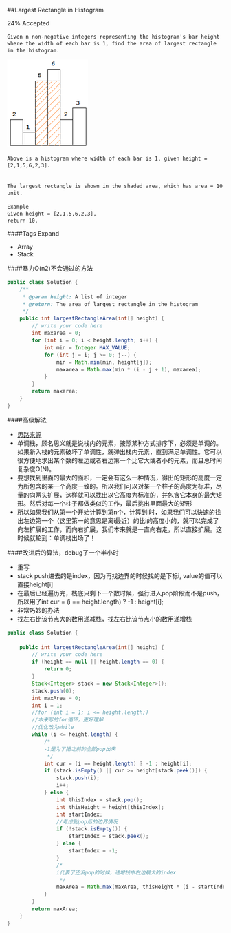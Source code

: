 ##Largest Rectangle in Histogram

24% Accepted

	Given n non-negative integers representing the histogram's bar height
    where the width of each bar is 1, find the area of largest rectangle in the histogram.

![histogram_area](../image/histogram_area.png)

	Above is a histogram where width of each bar is 1, given height = [2,1,5,6,2,3].


	The largest rectangle is shown in the shaded area, which has area = 10 unit.

	Example
	Given height = [2,1,5,6,2,3],
	return 10.

####Tags Expand
- Array
- Stack

####暴力O(n2)不会通过的方法
```java
public class Solution {
    /**
     * @param height: A list of integer
     * @return: The area of largest rectangle in the histogram
     */
    public int largestRectangleArea(int[] height) {
        // write your code here
        int maxarea = 0;
        for (int i = 0; i < height.length; i++) {
            int min = Integer.MAX_VALUE;
            for (int j = i; j >= 0; j--) {
                min = Math.min(min, height[j]);
                maxarea = Math.max(min * (i - j + 1), maxarea);
            }
        }
        return maxarea;
    }
}

```

####高级解法
- [思路来源](http://www.cnblogs.com/legendmaner/archive/2013/04/18/3028748.html)
- 单调栈，顾名思义就是说栈内的元素，按照某种方式排序下，必须是单调的。如果新入栈的元素破坏了单调性，就弹出栈内元素，直到满足单调性。它可以很方便地求出某个数的左边或者右边第一个比它大或者小的元素，而且总时间复杂度O(N)。
- 要想找到里面的最大的面积，一定会有这么一种情况，得出的矩形的高度一定为所包含的某一个高度一致的。所以我们可以对某一个柱子的高度为标准，尽量的向两头扩展，这样就可以找出以它高度为标准的，并包含它本身的最大矩形。然后对每一个柱子都做类似的工作，最后挑出里面最大的矩形
- 所以如果我们从第一个开始计算到第n个，计算到i时，如果我们可以快速的找出左边第一个（这里第一的意思是离i最近）的比i的高度小的，就可以完成了向左扩展的工作，而向右扩展，我们本来就是一直向右走，所以直接扩展。这时候就轮到：单调栈出场了！

####改进后的算法，debug了一个半小时
- 重写
- stack push进去的是index，因为再找边界的时候找的是下标i, value的值可以直接height[i]
- 在最后已经遍历完，栈底只剩下一个数时候，强行进入pop阶段而不是push，所以用了int cur = (i == height.length) ? -1 : height[i];
- 非常巧妙的办法
- 找左右比该节点大的数用递减栈，找左右比该节点小的数用递增栈

```java
public class Solution {

    public int largestRectangleArea(int[] height) {
        // write your code here
        if (height == null || height.length == 0) {
            return 0;
        }
        Stack<Integer> stack = new Stack<Integer>();
        stack.push(0);
        int maxArea = 0;
        int i = 1;
        //for (int i = 1; i <= height.length;)
        //本来写的for循环，更好理解
        //优化改为while
        while (i <= height.length) {
            /*
            -1是为了把之前的全部pop出来
             */
            int cur = (i == height.length) ? -1 : height[i];
            if (stack.isEmpty() || cur >= height[stack.peek()]) {
                stack.push(i);
                i++;
            } else {
                int thisIndex = stack.pop();
                int thisHeight = height[thisIndex];
                int startIndex;
                //考虑到pop后的边界情况
                if (!stack.isEmpty()) {
                    startIndex = stack.peek();
                } else {
                    startIndex = -1;
                }
                /*
                i代表了还没pop的时候，递增栈中右边最大的index
                 */
                maxArea = Math.max(maxArea, thisHeight * (i - startIndex - 1));
            }
        }
        return maxArea;
    }
}




```
